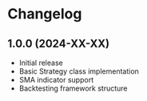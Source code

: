 # Changelog

## 1.0.0 (2024-XX-XX)

- Initial release
- Basic Strategy class implementation
- SMA indicator support
- Backtesting framework structure
